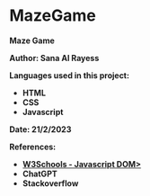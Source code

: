 # MazeGame
<h><b>Maze Game</h></b>

<html>
<h><b>Author: Sana Al Rayess</b></h>
<p><b>Languages used in this project:</b> <ul>
                                        <li><b>HTML</b></li>
                                        <li><b>CSS</b></li>
                                        <li><b>Javascript</b></li>
                                        </ul></p> 
<p><b>Date: 21/2/2023</b></p>
<p><b> References:<b> <ul>
                <li> <a href="https://www.w3schools.com/javascript">W3Schools - Javascript DOM></a></li>
                <li>ChatGPT</li>
                <li>Stackoverflow</li>
                   </ul>
</html>